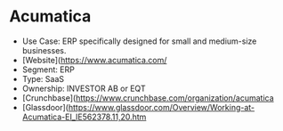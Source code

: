 # Acumatica
- Use Case: ERP specifically designed for small and medium-size businesses.
- [Website](https://www.acumatica.com/
- Segment: ERP
- Type: SaaS
- Ownership: INVESTOR AB or EQT
- [Crunchbase](https://www.crunchbase.com/organization/acumatica
- [Glassdoor](https://www.glassdoor.com/Overview/Working-at-Acumatica-EI_IE562378.11,20.htm


